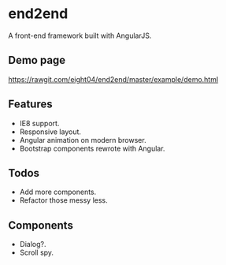 end2end
=======
A front-end framework built with AngularJS.

Demo page
---------
<https://rawgit.com/eight04/end2end/master/example/demo.html>

Features
--------
* IE8 support.
* Responsive layout.
* Angular animation on modern browser.
* Bootstrap components rewrote with Angular.

Todos
-----
* Add more components.
* Refactor those messy less.

Components
----------
* Dialog?.
* Scroll spy.
